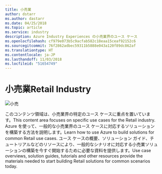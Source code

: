 ```yaml
---
title: 小売業
author: dstarr
ms.author: dastarr
ms.date: 04/25/2018
ms.topic: article
ms.service: industry
description: Azure Industry Experiences の小売業界のユース ケース
ms.openlocfilehash: cf979e073b5c9acfab582c18eaa15ceaf92152c6
ms.sourcegitcommit: 76f2862adbec59311b5888e043a120f89dc862af
ms.translationtype: HT
ms.contentlocale: ja-JP
ms.lasthandoff: 11/03/2018
ms.locfileid: "51654749"
---
```

# <a name="retail-industry"></a><span data-ttu-id="6df2e-103">小売業</span><span class="sxs-lookup"><span data-stu-id="6df2e-103">Retail Industry</span></span>

![小売](./assets/index-assets/retailers.png)

<span data-ttu-id="6df2e-105">このコンテンツ領域は、小売業界の特定のユース ケースに重点を置いています。</span><span class="sxs-lookup"><span data-stu-id="6df2e-105">This content area focuses on specific use cases for the Retail industry.</span></span> <span data-ttu-id="6df2e-106">Azure を使って、一般的な小売業界のユース ケースに対応するソリューションを構築する方法を説明します。</span><span class="sxs-lookup"><span data-stu-id="6df2e-106">Learn how to use Azure to build solutions for common Retail use cases.</span></span> <span data-ttu-id="6df2e-107">ユース ケースの概要、ソリューション ガイド、チュートリアルなどのリソースにより、一般的なシナリオに対応する小売業ソリューションの構築を今すぐ開始するために必要な資料を提供します。</span><span class="sxs-lookup"><span data-stu-id="6df2e-107">Use case overviews, solution guides, tutorials and other resources provide the materials needed to start building Retail solutions for common scenarios today.</span></span>
